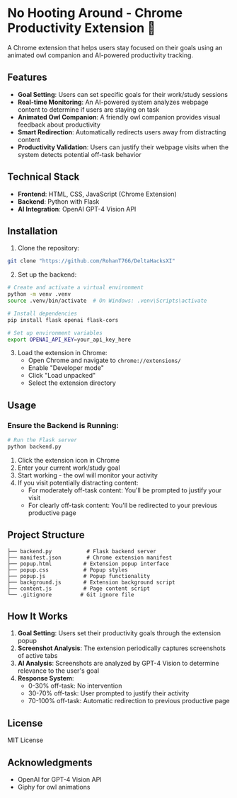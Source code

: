 # No Hooting Around - Chrome Productivity Extension 🦉

A Chrome extension that helps users stay focused on their goals using an animated owl companion and AI-powered productivity tracking.

## Features

- **Goal Setting**: Users can set specific goals for their work/study sessions
- **Real-time Monitoring**: An AI-powered system analyzes webpage content to determine if users are staying on task
- **Animated Owl Companion**: A friendly owl companion provides visual feedback about productivity
- **Smart Redirection**: Automatically redirects users away from distracting content
- **Productivity Validation**: Users can justify their webpage visits when the system detects potential off-task behavior

## Technical Stack

- **Frontend**: HTML, CSS, JavaScript (Chrome Extension)
- **Backend**: Python with Flask
- **AI Integration**: OpenAI GPT-4 Vision API

## Installation

1. Clone the repository:
```bash
git clone "https://github.com/RohanT766/DeltaHacksXI"
```

2. Set up the backend:
```bash
# Create and activate a virtual environment
python -m venv .venv
source .venv/bin/activate  # On Windows: .venv\Scripts\activate

# Install dependencies
pip install flask openai flask-cors

# Set up environment variables
export OPENAI_API_KEY=your_api_key_here
```

3. Load the extension in Chrome:
   - Open Chrome and navigate to `chrome://extensions/`
   - Enable "Developer mode"
   - Click "Load unpacked"
   - Select the extension directory

## Usage

### Ensure the Backend is Running:
```bash
# Run the Flask server
python backend.py
```

1. Click the extension icon in Chrome
2. Enter your current work/study goal
3. Start working - the owl will monitor your activity
4. If you visit potentially distracting content:
   - For moderately off-task content: You'll be prompted to justify your visit
   - For clearly off-task content: You'll be redirected to your previous productive page

## Project Structure

```
├── backend.py           # Flask backend server
├── manifest.json        # Chrome extension manifest
├── popup.html          # Extension popup interface
├── popup.css           # Popup styles
├── popup.js            # Popup functionality
├── background.js       # Extension background script
├── content.js          # Page content script
└── .gitignore         # Git ignore file
```

## How It Works

1. **Goal Setting**: Users set their productivity goals through the extension popup
2. **Screenshot Analysis**: The extension periodically captures screenshots of active tabs
3. **AI Analysis**: Screenshots are analyzed by GPT-4 Vision to determine relevance to the user's goal
4. **Response System**:
   - 0-30% off-task: No intervention
   - 30-70% off-task: User prompted to justify their activity
   - 70-100% off-task: Automatic redirection to previous productive page

## License

MIT License

## Acknowledgments

- OpenAI for GPT-4 Vision API
- Giphy for owl animations
